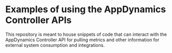 # Examples of using the AppDynamics Controller APIs

This repository is meant to house snippets of code that can interact with the AppDynamics Controller API for pulling metrics and other information for external system consumption and integrations.
